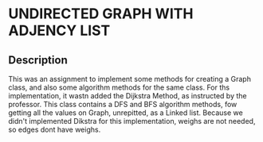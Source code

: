 # UNDIRECTED GRAPH WITH ADJENCY LIST

## Description
This was an assignment to implement some methods for creating a Graph class, and also some algorithm methods for the same class. For ths implementation, it wastn added the Dijkstra Method, as instructed by the professor. This class contains a DFS and BFS algorithm methods, fow getting all the values on Graph, unrepitted, as a Linked list. Because we didn't implemented Dikstra for this implementation, weighs are not needed, so edges dont have weighs.